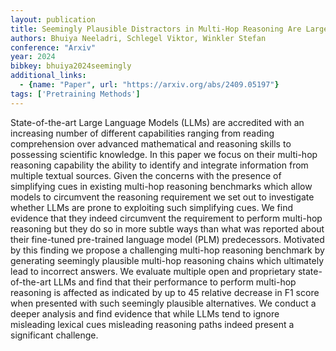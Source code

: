 ```yaml
---
layout: publication
title: Seemingly Plausible Distractors in Multi-Hop Reasoning Are Large Language Models Attentive Readers
authors: Bhuiya Neeladri, Schlegel Viktor, Winkler Stefan
conference: "Arxiv"
year: 2024
bibkey: bhuiya2024seemingly
additional_links:
  - {name: "Paper", url: "https://arxiv.org/abs/2409.05197"}
tags: ['Pretraining Methods']
---
```

State-of-the-art Large Language Models (LLMs) are accredited with an increasing number of different capabilities ranging from reading comprehension over advanced mathematical and reasoning skills to possessing scientific knowledge. In this paper we focus on their multi-hop reasoning capability the ability to identify and integrate information from multiple textual sources. Given the concerns with the presence of simplifying cues in existing multi-hop reasoning benchmarks which allow models to circumvent the reasoning requirement we set out to investigate whether LLMs are prone to exploiting such simplifying cues. We find evidence that they indeed circumvent the requirement to perform multi-hop reasoning but they do so in more subtle ways than what was reported about their fine-tuned pre-trained language model (PLM) predecessors. Motivated by this finding we propose a challenging multi-hop reasoning benchmark by generating seemingly plausible multi-hop reasoning chains which ultimately lead to incorrect answers. We evaluate multiple open and proprietary state-of-the-art LLMs and find that their performance to perform multi-hop reasoning is affected as indicated by up to 45 relative decrease in F1 score when presented with such seemingly plausible alternatives. We conduct a deeper analysis and find evidence that while LLMs tend to ignore misleading lexical cues misleading reasoning paths indeed present a significant challenge.
